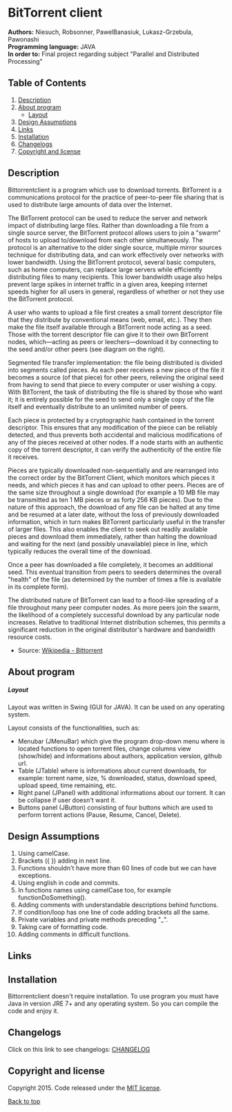# BitTorrent client
<b>Authors:</b> Niesuch, Robsonner, PawelBanasiuk, Lukasz-Grzebula, Pawonashi <br />
<b>Programming language:</b> JAVA <br />
<b>In order to:</b> Final project regarding subject "Parallel and Distributed Processing" <br />

## Table of Contents
1. [Description](https://github.com/niesuch/bittorrentclient/blob/master/README.md#description)
2. [About program](https://github.com/niesuch/bittorrentclient/blob/master/README.md#about-program)
	* [Layout](https://github.com/niesuch/bittorrentclient/blob/master/README.md#layout)
3. [Design Assumptions](https://github.com/niesuch/bittorrentclient/blob/master/README.md#desing-assumptions)
4. [Links](https://github.com/niesuch/bittorrentclient/blob/master/README.md#links)
5. [Installation](https://github.com/niesuch/bittorrentclient/blob/master/README.md#installation)
6. [Changelogs](https://github.com/niesuch/bittorrentclient/blob/master/README.md#changelogs)
7. [Copyright and license](https://github.com/niesuch/bittorrentclient/blob/master/README.md#copyright-and-license)

## Description
Bittorrentclient is a program which use to download torrents. BitTorrent is a communications protocol for the practice of peer-to-peer file sharing that is used to distribute large amounts of data over the Internet.

The BitTorrent protocol can be used to reduce the server and network impact of distributing large files. Rather than downloading a file from a single source server, the BitTorrent protocol allows users to join a "swarm" of hosts to upload to/download from each other simultaneously. The protocol is an alternative to the older single source, multiple mirror sources technique for distributing data, and can work effectively over networks with lower bandwidth. Using the BitTorrent protocol, several basic computers, such as home computers, can replace large servers while efficiently distributing files to many recipients. This lower bandwidth usage also helps prevent large spikes in internet traffic in a given area, keeping internet speeds higher for all users in general, regardless of whether or not they use the BitTorrent protocol.

A user who wants to upload a file first creates a small torrent descriptor file that they distribute by conventional means (web, email, etc.). They then make the file itself available through a BitTorrent node acting as a seed. Those with the torrent descriptor file can give it to their own BitTorrent nodes, which—acting as peers or leechers—download it by connecting to the seed and/or other peers (see diagram on the right).

Segmented file transfer implementation: the file being distributed is divided into segments called pieces. As each peer receives a new piece of the file it becomes a source (of that piece) for other peers, relieving the original seed from having to send that piece to every computer or user wishing a copy. With BitTorrent, the task of distributing the file is shared by those who want it; it is entirely possible for the seed to send only a single copy of the file itself and eventually distribute to an unlimited number of peers.

Each piece is protected by a cryptographic hash contained in the torrent descriptor. This ensures that any modification of the piece can be reliably detected, and thus prevents both accidental and malicious modifications of any of the pieces received at other nodes. If a node starts with an authentic copy of the torrent descriptor, it can verify the authenticity of the entire file it receives.

Pieces are typically downloaded non-sequentially and are rearranged into the correct order by the BitTorrent Client, which monitors which pieces it needs, and which pieces it has and can upload to other peers. Pieces are of the same size throughout a single download (for example a 10 MB file may be transmitted as ten 1 MB pieces or as forty 256 KB pieces). Due to the nature of this approach, the download of any file can be halted at any time and be resumed at a later date, without the loss of previously downloaded information, which in turn makes BitTorrent particularly useful in the transfer of larger files. This also enables the client to seek out readily available pieces and download them immediately, rather than halting the download and waiting for the next (and possibly unavailable) piece in line, which typically reduces the overall time of the download.

Once a peer has downloaded a file completely, it becomes an additional seed. This eventual transition from peers to seeders determines the overall "health" of the file (as determined by the number of times a file is available in its complete form).

The distributed nature of BitTorrent can lead to a flood-like spreading of a file throughout many peer computer nodes. As more peers join the swarm, the likelihood of a completely successful download by any particular node increases. Relative to traditional Internet distribution schemes, this permits a significant reduction in the original distributor's hardware and bandwidth resource costs.

* Source: [Wikipedia - Bittorrent](https://en.wikipedia.org/wiki/BitTorrent)

## About program
##### Layout
Layout was written in Swing (GUI for JAVA). It can be used on any operating system.

Layout consists of the functionalities, such as:
* Menubar (JMenuBar) which give the program drop-down menu where is located functions to open torrent files, change columns view (show/hide) and informations about authors, application version, github url.
* Table (JTable) where is informations about current downloads, for example: torrent name, size, % downloaded, status, download speed, upload speed, time remaining, etc.
* Right panel (JPanel) with additional informations about our torrent. It can be collapse if user doesn't want it.
* Buttons panel (JButton) consisting of four buttons which are used to perform torrent actions (Pause, Resume, Cancel, Delete).

## Design Assumptions
1. Using camelCase.
2. Brackets ({ }) adding in next line.
3. Functions shouldn't have more than 60 lines of code but we can have exceptions.
4. Using english in code and commits.
5. In functions names using camelCase too, for example functionDoSomething().
6. Adding comments with understandable descriptions behind functions.
7. If condition/loop has one line of code adding brackets all the same.
8. Private variables and private methods preceding "_".
9. Taking care of formatting code.
10. Adding comments in difficult functions.

## Links

## Installation
Bittorrentclient doesn't require installation. To use program you must have Java in version JRE 7+ and any operating system. So you can compile the code and enjoy it.

## Changelogs
Click on this link to see changelogs: [CHANGELOG](https://github.com/niesuch/bittorrentclient/releases)

## Copyright and license
Copyright 2015. Code released under the [MIT license](https://github.com/niesuch/bittorrentclient/blob/master/LICENSE.md).

[Back to top](https://github.com/niesuch/bittorrentclient/blob/master/README.md#bittorrent-client)
